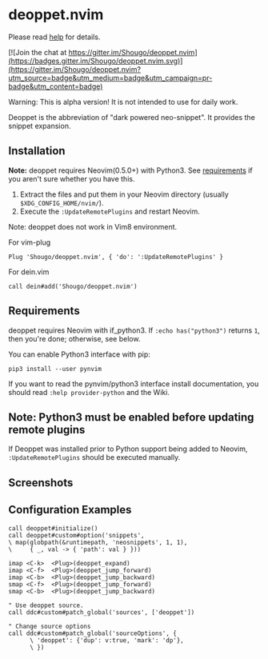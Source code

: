 deoppet.nvim
============

Please read [help](doc/deoppet.txt) for details.

[![Join the chat at https://gitter.im/Shougo/deoppet.nvim](https://badges.gitter.im/Shougo/deoppet.nvim.svg)](https://gitter.im/Shougo/deoppet.nvim?utm_source=badge&utm_medium=badge&utm_campaign=pr-badge&utm_content=badge)

Warning: This is alpha version!  It is not intended to use for daily work.

Deoppet is the abbreviation of "dark powered neo-snippet".  It
provides the snippet expansion.


## Installation

**Note:** deoppet requires Neovim(0.5.0+) with Python3.
See [requirements](#requirements) if you aren't sure whether you have this.

1. Extract the files and put them in your Neovim directory
   (usually `$XDG_CONFIG_HOME/nvim/`).
2. Execute the `:UpdateRemotePlugins` and restart Neovim.

Note: deoppet does not work in Vim8 environment.


For vim-plug

```viml
Plug 'Shougo/deoppet.nvim', { 'do': ':UpdateRemotePlugins' }
```

For dein.vim

```viml
call dein#add('Shougo/deoppet.nvim')
```


## Requirements

deoppet requires Neovim with if\_python3.
If `:echo has("python3")` returns `1`, then you're done; otherwise, see below.

You can enable Python3 interface with pip:

    pip3 install --user pynvim

If you want to read the pynvim/python3 interface install documentation,
you should read `:help provider-python` and the Wiki.


## Note: Python3 must be enabled before updating remote plugins
If Deoppet was installed prior to Python support being added to Neovim,
`:UpdateRemotePlugins` should be executed manually.


## Screenshots


## Configuration Examples

```vim
call deoppet#initialize()
call deoppet#custom#option('snippets',
\ map(globpath(&runtimepath, 'neosnippets', 1, 1),
\     { _, val -> { 'path': val } }))

imap <C-k>  <Plug>(deoppet_expand)
imap <C-f>  <Plug>(deoppet_jump_forward)
imap <C-b>  <Plug>(deoppet_jump_backward)
smap <C-f>  <Plug>(deoppet_jump_forward)
smap <C-b>  <Plug>(deoppet_jump_backward)

" Use deoppet source.
call ddc#custom#patch_global('sources', ['deoppet'])

" Change source options
call ddc#custom#patch_global('sourceOptions', {
      \ 'deoppet': {'dup': v:true, 'mark': 'dp'},
      \ })
```
